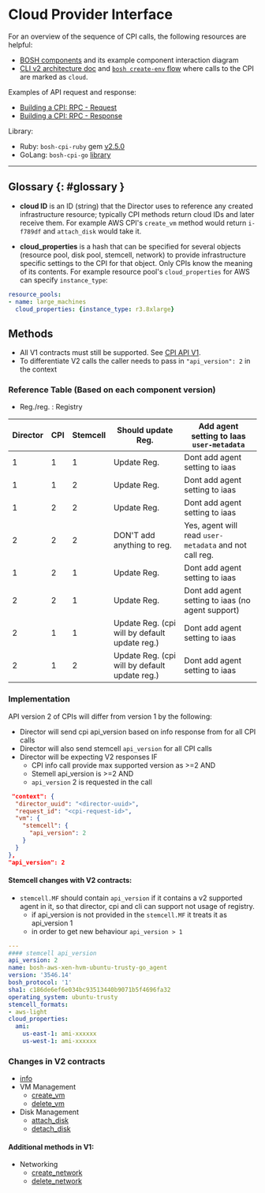 # Cloud Provider Interface

For an overview of the sequence of CPI calls, the following resources are helpful:

- [BOSH components](bosh-components.md) and its example component interaction diagram
- [CLI v2 architecture doc](https://github.com/cloudfoundry/bosh-cli/blob/master/docs/architecture.md#deploy-command-flow) and [`bosh create-env` flow](https://github.com/cloudfoundry/bosh-init/blob/master/docs/init-cli-flow.png) where calls to the CPI are marked as `cloud`.

Examples of API request and response:

- [Building a CPI: RPC - Request](https://bosh.io/docs/build-cpi.html#request)
- [Building a CPI: RPC - Response](https://bosh.io/docs/build-cpi.html#response)


Library:

- Ruby: `bosh-cpi-ruby` gem [v2.5.0](https://github.com/cloudfoundry/bosh-cpi-ruby/releases/tag/v2.5.0)
- GoLang: `bosh-cpi-go` [library](https://github.com/cppforlife/bosh-cpi-go)

---

## Glossary {: #glossary }

- **cloud ID** is an ID (string) that the Director uses to reference any created infrastructure resource; typically CPI methods return cloud IDs and later receive them. For example AWS CPI's `create_vm` method would return `i-f789df` and `attach_disk` would take it.

- **cloud_properties** is a hash that can be specified for several objects (resource pool, disk pool, stemcell, network) to provide infrastructure specific settings to the CPI for that object. Only CPIs know the meaning of its contents. For example resource pool's `cloud_properties` for AWS can specify `instance_type`:

```yaml
resource_pools:
- name: large_machines
  cloud_properties: {instance_type: r3.8xlarge}
```

## Methods

- All V1 contracts must still be supported. See [CPI API V1](cpi-api-v1.md).
- To differentiate V2 calls the caller needs to pass in `"api_version": 2` in the context

### Reference Table (Based on each component version)
* Reg./reg. : Registry

| Director | CPI | Stemcell  | Should update Reg.   | Add agent setting to Iaas `user-metadata`   |
|----------|-----|-----------|----------------------|---|
| 1  | 1  | 1  | Update Reg.  | Dont add agent setting to iaas  |
| 1  | 1  | 2  | Update Reg.  | Dont add agent setting to iaas  |
| 1  | 2  | 2  | Update Reg.  | Dont add agent setting to iaas  |
| 2  | 2  | 2  | DON'T add anything to reg.   | Yes, agent will read `user-metadata` and not call reg.  |
| 1  | 2  | 1  | Update Reg.  | Dont add agent setting to iaas  |
| 2  | 2  | 1  | Update Reg.  | Dont add agent setting to iaas (no agent support)  |
| 2  | 1  | 1  | Update Reg. (cpi will by default update reg.)  | Dont add agent setting to iaas |
| 2  | 1  | 2  | Update Reg. (cpi will by default update reg.)  | Dont add agent setting to iaas |

### Implementation

API version 2 of CPIs will differ from version 1 by the following:

 - Director will send cpi api_version based on info response from for all CPI calls
 - Director will also send stemcell `api_version` for all CPI calls
 - Director will be expecting V2 responses IF
   - CPI info call provide max supported version as >=2 AND
   - Stemell api_version is >=2 AND
   - `api_version` 2 is requested in the call


  ```json
   "context": {
    "director_uuid": "<director-uuid>",
    "request_id": "<cpi-request-id>",
    "vm": {
      "stemcell": {
        "api_version": 2
      }
    }
  },
  "api_version": 2
  ```

#### Stemcell changes with V2 contracts:

- `stemcell.MF` should contain `api_version` if it contains a v2 supported agent in it, so that director, cpi and cli can support not usage of registry.
	-  if api_version is not provided in the `stemcell.MF` it treats it as api_version 1
	-  in order to get new behaviour `api_version > 1`

```yaml
---
#### stemcell api_version
api_version: 2
name: bosh-aws-xen-hvm-ubuntu-trusty-go_agent
version: '3546.14'
bosh_protocol: '1'
sha1: c186de6ef6e034bc93513440b9071b5f4696fa32
operating_system: ubuntu-trusty
stemcell_formats:
- aws-light
cloud_properties:
  ami:
    us-east-1: ami-xxxxxx
    us-west-1: ami-xxxxxx
```

### Changes in V2 contracts

 * [info](cpi-api-v2-method/info.md)
 * VM Management
    * [create_vm](cpi-api-v2-method/create-vm.md)
    * [delete_vm](cpi-api-v2-method/delete-vm.md)
 * Disk Management
    * [attach_disk](cpi-api-v2-method/attach-disk.md)
    * [detach_disk](cpi-api-v2-method/detach-disk.md)


#### Additional methods in V1:

* Networking
   * [create_network](cpi-api-v1-method/create-network.md)
   * [delete_network](cpi-api-v1-method/delete-network.md)
